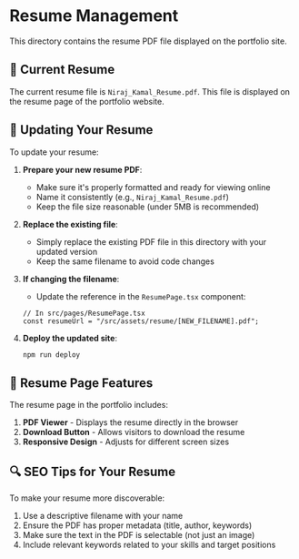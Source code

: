 # Resume Management

This directory contains the resume PDF file displayed on the portfolio site.

## 📄 Current Resume

The current resume file is `Niraj_Kamal_Resume.pdf`. This file is displayed on the resume page of the portfolio website.

## 🔄 Updating Your Resume

To update your resume:

1. **Prepare your new resume PDF**:
   - Make sure it's properly formatted and ready for viewing online
   - Name it consistently (e.g., `Niraj_Kamal_Resume.pdf`)
   - Keep the file size reasonable (under 5MB is recommended)

2. **Replace the existing file**:
   - Simply replace the existing PDF file in this directory with your updated version
   - Keep the same filename to avoid code changes

3. **If changing the filename**:
   - Update the reference in the `ResumePage.tsx` component:
   ```tsx
   // In src/pages/ResumePage.tsx
   const resumeUrl = "/src/assets/resume/[NEW_FILENAME].pdf";
   ```

4. **Deploy the updated site**:
   ```bash
   npm run deploy
   ```

## 📱 Resume Page Features

The resume page in the portfolio includes:

1. **PDF Viewer** - Displays the resume directly in the browser
2. **Download Button** - Allows visitors to download the resume
3. **Responsive Design** - Adjusts for different screen sizes

## 🔍 SEO Tips for Your Resume

To make your resume more discoverable:

1. Use a descriptive filename with your name
2. Ensure the PDF has proper metadata (title, author, keywords)
3. Make sure the text in the PDF is selectable (not just an image)
4. Include relevant keywords related to your skills and target positions